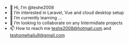- 👋 Hi, I’m @teshe2008
- 👀 I’m interested in Laravel, Vue and cloud desktop setup
- 🌱 I’m currently learning ...
- 💞️ I’m looking to collaborate on any Intermidiate projects
- 📫 How to reach me teshe2008@hotmail.com  and teshomehailu9@gmail.com

<!---
teshe2008/teshe2008 is a ✨ special ✨ repository because its `README.md` (this file) appears on your GitHub profile.
You can click the Preview link to take a look at your changes.
--->
